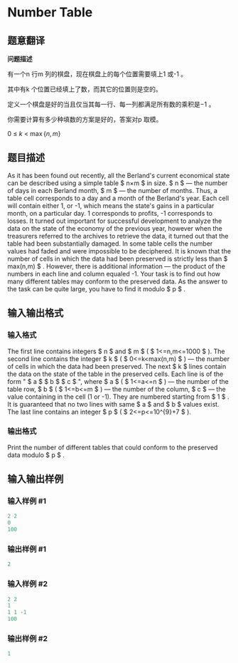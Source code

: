 # Number Table

## 题意翻译

**问题描述**

有一个n 行m 列的棋盘，现在棋盘上的每个位置需要填上1 或-1 。

其中有k 个位置已经填上了数，而其它的位置则是空的。

定义一个棋盘是好的当且仅当其每一行、每一列都满足所有数的乘积是−1 。

你需要计算有多少种填数的方案是好的，答案对p 取模。

$0~\leq~k~<~\max\{n,m\}$

## 题目描述

As it has been found out recently, all the Berland's current economical state can be described using a simple table $ n×m $ in size. $ n $ — the number of days in each Berland month, $ m $ — the number of months. Thus, a table cell corresponds to a day and a month of the Berland's year. Each cell will contain either 1, or -1, which means the state's gains in a particular month, on a particular day. 1 corresponds to profits, -1 corresponds to losses. It turned out important for successful development to analyze the data on the state of the economy of the previous year, however when the treasurers referred to the archives to retrieve the data, it turned out that the table had been substantially damaged. In some table cells the number values had faded and were impossible to be deciphered. It is known that the number of cells in which the data had been preserved is strictly less than $ max(n,m) $ . However, there is additional information — the product of the numbers in each line and column equaled -1. Your task is to find out how many different tables may conform to the preserved data. As the answer to the task can be quite large, you have to find it modulo $ p $ .

## 输入输出格式

### 输入格式

The first line contains integers $ n $ and $ m $ ( $ 1<=n,m<=1000 $ ). The second line contains the integer $ k $ ( $ 0<=k&lt;max(n,m) $ ) — the number of cells in which the data had been preserved. The next $ k $ lines contain the data on the state of the table in the preserved cells. Each line is of the form " $ a $ $ b $ $ c $ ", where $ a $ ( $ 1<=a<=n $ ) — the number of the table row, $ b $ ( $ 1<=b<=m $ ) — the number of the column, $ c $ — the value containing in the cell (1 or -1). They are numbered starting from $ 1 $ . It is guaranteed that no two lines with same $ a $ and $ b $ values exist. The last line contains an integer $ p $ ( $ 2<=p<=10^{9}+7 $ ).

### 输出格式

Print the number of different tables that could conform to the preserved data modulo $ p $ .

## 输入输出样例

### 输入样例 #1

```cpp
2 2
0
100

```
### 输出样例 #1

```cpp
2

```
### 输入样例 #2

```cpp
2 2
1
1 1 -1
100

```
### 输出样例 #2

```cpp
1

```

